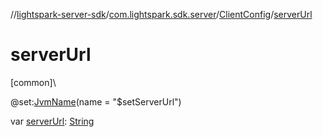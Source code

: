 //[lightspark-server-sdk](../../../index.md)/[com.lightspark.sdk.server](../index.md)/[ClientConfig](index.md)/[serverUrl](server-url.md)

# serverUrl

[common]\

@set:[JvmName](https://kotlinlang.org/api/latest/jvm/stdlib/kotlin.jvm/-jvm-name/index.html)(name = &quot;$setServerUrl&quot;)

var [serverUrl](server-url.md): [String](https://kotlinlang.org/api/latest/jvm/stdlib/kotlin/-string/index.html)
